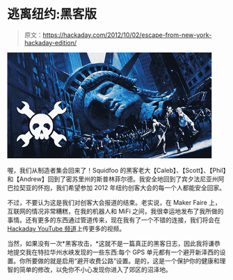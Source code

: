 # 逃离纽约:黑客版

> 原文：<https://hackaday.com/2012/10/02/escape-from-new-york-hackaday-edition/>

![](img/4a9637245ff9327074067877b2a42eaa.png "nyc")

喔，我们从制造者集会回来了！Squidfoo 的黑客老大【Caleb】、【Scott】、【Phil】和【Andrew】回到了密苏里州的斯普林菲尔德。我安全地回到了宾夕法尼亚州阿巴拉契亚的怀抱，我们希望参加 2012 年纽约创客大会的每一个人都能安全回家。

不过，不要认为这是我们对创客大会报道的结束。老实说，在 Maker Faire 上，互联网的情况非常糟糕，在我的机器人和 MiFi 之间，我很幸运地发布了我所做的事情。还有更多的东西通过管道传来，现在我有了一个不错的连接，我们将会在 [Hackaday YouTube 频道](http://www.youtube.com/user/hackaday)上传更多的视频。

当然，如果没有一次*黑客攻击，*这就不是一篇真正的黑客日志，因此我将谦恭地提交我在特拉华州水峡发现的一些东西:每个 GPS 单元都有一个避开新泽西的设置。你所要做的就是启用“避开收费公路”设置。是的，这是一个保护你的健康和理智的简单的修改，以免你不小心发现你进入了郊区的沼泽地。